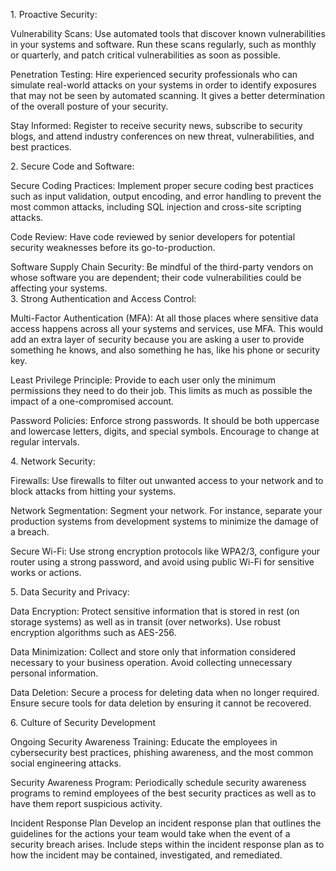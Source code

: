 1\. Proactive Security:

Vulnerability Scans: Use automated tools that discover known vulnerabilities in your systems and software. Run these scans regularly, such as monthly or quarterly, and patch critical vulnerabilities as soon as possible.

Penetration Testing: Hire experienced security professionals who can simulate real-world attacks on your systems in order to identify exposures that may not be seen by automated scanning. It gives a better determination of the overall posture of your security.

Stay Informed: Register to receive security news, subscribe to security blogs, and attend industry conferences on new threat, vulnerabilities, and best practices.

2\. Secure Code and Software:

Secure Coding Practices: Implement proper secure coding best practices such as input validation, output encoding, and error handling to prevent the most common attacks, including SQL injection and cross-site scripting attacks.

Code Review: Have code reviewed by senior developers for potential security weaknesses before its go-to-production.

Software Supply Chain Security: Be mindful of the third-party vendors on whose software you are dependent; their code vulnerabilities could be affecting your systems.  
3\. Strong Authentication and Access Control:

Multi-Factor Authentication (MFA): At all those places where sensitive data access happens across all your systems and services, use MFA. This would add an extra layer of security because you are asking a user to provide something he knows, and also something he has, like his phone or security key.

Least Privilege Principle: Provide to each user only the minimum permissions they need to do their job. This limits as much as possible the impact of a one-compromised account.

Password Policies: Enforce strong passwords. It should be both uppercase and lowercase letters, digits, and special symbols. Encourage to change at regular intervals.

4\. Network Security:

Firewalls: Use firewalls to filter out unwanted access to your network and to block attacks from hitting your systems.

Network Segmentation: Segment your network. For instance, separate your production systems from development systems to minimize the damage of a breach.

Secure Wi-Fi: Use strong encryption protocols like WPA2/3, configure your router using a strong password, and avoid using public Wi-Fi for sensitive works or actions.

5\. Data Security and Privacy:

Data Encryption: Protect sensitive information that is stored in rest (on storage systems) as well as in transit (over networks). Use robust encryption algorithms such as AES-256.

Data Minimization: Collect and store only that information considered necessary to your business operation. Avoid collecting unnecessary personal information.

Data Deletion: Secure a process for deleting data when no longer required. Ensure secure tools for data deletion by ensuring it cannot be recovered.

6\. Culture of Security Development

Ongoing Security Awareness Training: Educate the employees in cybersecurity best practices, phishing awareness, and the most common social engineering attacks.

Security Awareness Program: Periodically schedule security awareness programs to remind employees of the best security practices as well as to have them report suspicious activity.

Incident Response Plan Develop an incident response plan that outlines the guidelines for the actions your team would take when the event of a security breach arises. Include steps within the incident response plan as to how the incident may be contained, investigated, and remediated.  
